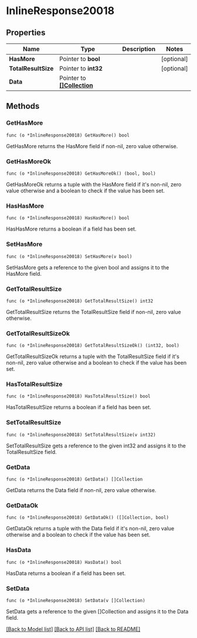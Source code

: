 # InlineResponse20018

## Properties

Name | Type | Description | Notes
------------ | ------------- | ------------- | -------------
**HasMore** | Pointer to **bool** |  | [optional] 
**TotalResultSize** | Pointer to **int32** |  | [optional] 
**Data** | Pointer to [**[]Collection**](Collection.md) |  | 

## Methods

### GetHasMore

`func (o *InlineResponse20018) GetHasMore() bool`

GetHasMore returns the HasMore field if non-nil, zero value otherwise.

### GetHasMoreOk

`func (o *InlineResponse20018) GetHasMoreOk() (bool, bool)`

GetHasMoreOk returns a tuple with the HasMore field if it's non-nil, zero value otherwise
and a boolean to check if the value has been set.

### HasHasMore

`func (o *InlineResponse20018) HasHasMore() bool`

HasHasMore returns a boolean if a field has been set.

### SetHasMore

`func (o *InlineResponse20018) SetHasMore(v bool)`

SetHasMore gets a reference to the given bool and assigns it to the HasMore field.

### GetTotalResultSize

`func (o *InlineResponse20018) GetTotalResultSize() int32`

GetTotalResultSize returns the TotalResultSize field if non-nil, zero value otherwise.

### GetTotalResultSizeOk

`func (o *InlineResponse20018) GetTotalResultSizeOk() (int32, bool)`

GetTotalResultSizeOk returns a tuple with the TotalResultSize field if it's non-nil, zero value otherwise
and a boolean to check if the value has been set.

### HasTotalResultSize

`func (o *InlineResponse20018) HasTotalResultSize() bool`

HasTotalResultSize returns a boolean if a field has been set.

### SetTotalResultSize

`func (o *InlineResponse20018) SetTotalResultSize(v int32)`

SetTotalResultSize gets a reference to the given int32 and assigns it to the TotalResultSize field.

### GetData

`func (o *InlineResponse20018) GetData() []Collection`

GetData returns the Data field if non-nil, zero value otherwise.

### GetDataOk

`func (o *InlineResponse20018) GetDataOk() ([]Collection, bool)`

GetDataOk returns a tuple with the Data field if it's non-nil, zero value otherwise
and a boolean to check if the value has been set.

### HasData

`func (o *InlineResponse20018) HasData() bool`

HasData returns a boolean if a field has been set.

### SetData

`func (o *InlineResponse20018) SetData(v []Collection)`

SetData gets a reference to the given []Collection and assigns it to the Data field.


[[Back to Model list]](../README.md#documentation-for-models) [[Back to API list]](../README.md#documentation-for-api-endpoints) [[Back to README]](../README.md)


